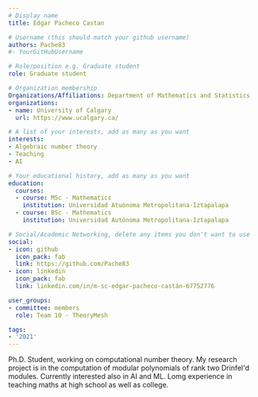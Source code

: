 ```yaml
---
# Display name
title: Edgar Pacheco Castan

# Username (this should match your github username)
authors: Pache83
#- YourGitHubUsername

# Role/position e.g. Graduate student
role: Graduate student

# Organization membership
Organizations/Affiliations: Department of Mathematics and Statistics
organizations: 
- name: University of Calgary
  url: https://www.ucalgary.ca/

# A list of your interests, add as many as you want
interests:
- Algebraic number theory
- Teaching
- AI

# Your educational history, add as many as you want
education:
  courses:
  - course: MSc - Mathematics
    institution: Universidad Atuónoma Metropolitana-Iztapalapa
  - course: BSc - Mathematics
    institution: Universidad Autónoma Metropolitana-Iztapalapa

# Social/Academic Networking, delete any items you don't want to use
social:
- icon: github
  icon_pack: fab
  link: https://github.com/Pache83
- icon: linkedin
  icon_pack: fab
  link: linkedin.com/in/m-sc-edgar-pacheco-castán-67752776

user_groups:
- committee: members
  role: Team 10 - TheoryMesh 

tags:
- '2021'
---
```

Ph.D. Student, working on computational number theory. My research project is in the computation of modular polynomials of rank two Drinfel'd modules.
Currently interested also in AI and ML. Lomg experience in teaching maths at high school as well as college.

